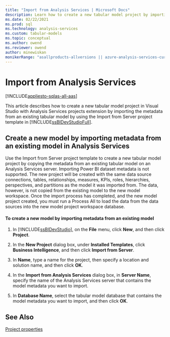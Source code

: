 ```yaml
---
title: "Import from Analysis Services | Microsoft Docs"
description: Learn how to create a new tabular model project by importing the metadata from an existing tabular model by using the Import from Server project template in SQL Server Data Tools.
ms.date: 02/22/2021
ms.prod: sql
ms.technology: analysis-services
ms.custom: tabular-models
ms.topic: conceptual
ms.author: owend
ms.reviewer: owend
author: minewiskan
monikerRange: "asallproducts-allversions || azure-analysis-services-current || >= sql-analysis-services-2016"
---
```

# Import from Analysis Services

[!INCLUDE[appliesto-sqlas-all-aas](../includes/appliesto-sqlas-all-aas.md)]

  This article describes how to create a new tabular model project in Visual Studio with Analysis Services projects extension by importing the metadata from an existing tabular model by using the Import from Server project template in [!INCLUDE[ssBIDevStudioFull](../includes/ssbidevstudiofull-md.md)].  
  
## Create a new model by importing metadata from an existing model in Analysis Services  
 Use the Import from Server project template to create a new tabular model project by copying the metadata from an existing tabular model on an Analysis Services server. Importing Power BI dataset metadata is not supported. The new project will be created with the same data source connections, tables, relationships, measures, KPIs, roles, hierarchies, perspectives, and partitions as the model it was imported from. The data, however, is not copied from the existing model to the new model workspace. Once the import process has completed, and the new model project created, you must run a Process All to load the data from the data sources into the new model project workspace database.  
  
#### To create a new model by importing metadata from an existing model  
  
1.  In [!INCLUDE[ssBIDevStudio](../includes/ssbidevstudio-md.md)], on the **File** menu, click **New**, and then click **Project**.  
  
2.  In the **New Project** dialog box, under **Installed Templates**, click **Business Intelligence**, and then click **Import from Server**.  
  
3.  In **Name**, type a name for the project, then specify a location and solution name, and then click **OK**.  
  
4.  In the **Import from Analysis Services** dialog box, in **Server Name**, specify the name of the Analysis Services server that contains the model metadata you want to import.  
  
5.  In **Database Name**, select the tabular model database that contains the model metadata you want to import, and then click **OK**.  
  
## See Also  
 [Project properties](../../analysis-services/tabular-models/project-properties-ssas-tabular.md)  
  
  
